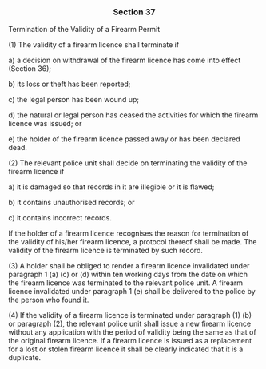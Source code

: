 ### <a name="section_37"></a><p align="center">Section 37</p>

Termination of the Validity of a Firearm Permit

(1) The validity of a firearm licence shall terminate if

a) a decision on withdrawal of the firearm licence has come into effect (Section 36);

b) its loss or theft has been reported;

c) the legal person has been wound up;

d) the natural or legal person has ceased the activities for which the firearm licence was issued; or

e) the holder of the firearm licence passed away or has been declared dead.

(2) The relevant police unit shall decide on terminating the validity of the firearm licence if

a) it is damaged so that records in it are illegible or it is flawed;

b) it contains unauthorised records; or

c) it contains incorrect records.

If the holder of a firearm licence recognises the reason for termination of the validity of his/her firearm licence, a protocol thereof shall be made. The validity of the firearm licence is terminated by such record.

(3) A holder shall be obliged to render a firearm licence invalidated under paragraph 1 (a) (c) or (d) within ten working days from the date on which the firearm licence was terminated to the relevant police unit. A firearm licence invalidated under paragraph 1 (e) shall be delivered to the police by the person who found it.

(4) If the validity of a firearm licence is terminated under paragraph (1) (b) or paragraph (2), the relevant police unit shall issue a new firearm licence without any application with the period of validity being the same as that of the original firearm licence. If a firearm licence is issued as a replacement for a lost or stolen firearm licence it shall be clearly indicated that it is a duplicate.


